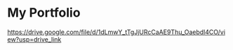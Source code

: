 # My Portfolio
 
https://drive.google.com/file/d/1dLmwY_tTgJjURcCaAE9Thu_Oaebdl4CO/view?usp=drive_link
